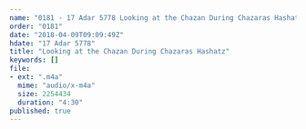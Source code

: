```yaml
---
name: "0181 - 17 Adar 5778 Looking at the Chazan During Chazaras Hashatz"
order: "0181"
date: "2018-04-09T09:09:49Z"
hdate: "17 Adar 5778"
title: "Looking at the Chazan During Chazaras Hashatz"
keywords: []
file:
- ext: ".m4a"
  mime: "audio/x-m4a"
  size: 2254434
  duration: "4:30"
published: true
---
```


